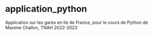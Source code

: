 # application_python
Application sur les gares en Ile de France, pour le cours de Python de Maxime Challon, TNAH 2022-2023
